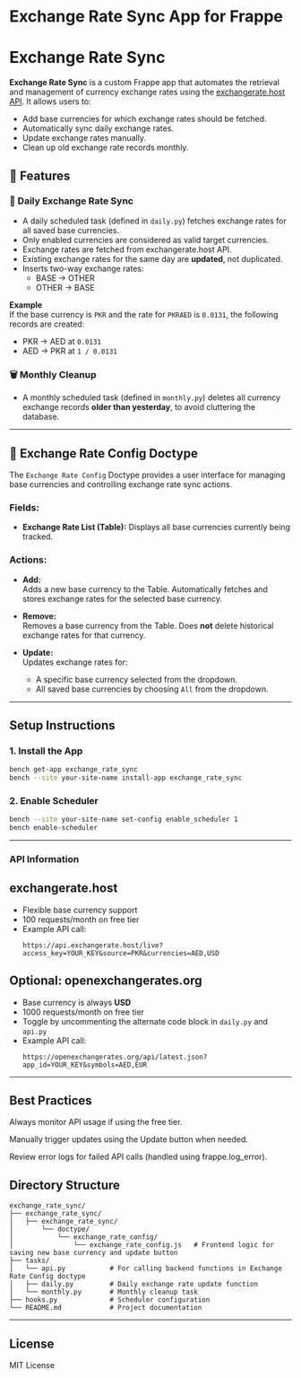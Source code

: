 # Exchange Rate Sync App for Frappe
# Exchange Rate Sync

**Exchange Rate Sync** is a custom Frappe app that automates the retrieval and management of currency exchange rates using the [exchangerate.host API](https://exchangerate.host/). It allows users to:

- Add base currencies for which exchange rates should be fetched.
- Automatically sync daily exchange rates.
- Update exchange rates manually.
- Clean up old exchange rate records monthly.

## 🔧 Features

### 📅 Daily Exchange Rate Sync
- A daily scheduled task (defined in `daily.py`) fetches exchange rates for all saved base currencies.
- Only enabled currencies are considered as valid target currencies.
- Exchange rates are fetched from exchangerate.host API.
- Existing exchange rates for the same day are **updated**, not duplicated.
- Inserts two-way exchange rates:
  - BASE → OTHER
  - OTHER → BASE

**Example**  
If the base currency is `PKR` and the rate for `PKRAED` is `0.0131`, the following records are created:
- PKR → AED at `0.0131`
- AED → PKR at `1 / 0.0131`

### 🗑️ Monthly Cleanup
- A monthly scheduled task (defined in `monthly.py`) deletes all currency exchange records **older than yesterday**, to avoid cluttering the database.

---

## 🧾 Exchange Rate Config Doctype

The `Exchange Rate Config` Doctype provides a user interface for managing base currencies and controlling exchange rate sync actions.

### Fields:
- **Exchange Rate List (Table):** Displays all base currencies currently being tracked.

### Actions:
- **Add:**  
  Adds a new base currency to the Table. Automatically fetches and stores exchange rates for the selected base currency.
  
- **Remove:**  
  Removes a base currency from the Table. Does **not** delete historical exchange rates for that currency.
  
- **Update:**  
  Updates exchange rates for:
  - A specific base currency selected from the dropdown.
  - All saved base currencies by choosing `All` from the dropdown.

---

##  Setup Instructions

### 1. Install the App

```bash
bench get-app exchange_rate_sync
bench --site your-site-name install-app exchange_rate_sync
```

### 2. Enable Scheduler

```bash
bench --site your-site-name set-config enable_scheduler 1
bench enable-scheduler
```
---

###  API Information

##  exchangerate.host

- Flexible base currency support
- 100 requests/month on free tier
- Example API call:
  ```
  https://api.exchangerate.host/live?access_key=YOUR_KEY&source=PKR&currencies=AED,USD
  ```

##  Optional: openexchangerates.org

- Base currency is always **USD**
- 1000 requests/month on free tier
- Toggle by uncommenting the alternate code block in `daily.py` and `api.py`
- Example API call:
  ```
  https://openexchangerates.org/api/latest.json?app_id=YOUR_KEY&symbols=AED,EUR
  ```

---

## Best Practices

Always monitor API usage if using the free tier.

Manually trigger updates using the Update button when needed.

Review error logs for failed API calls (handled using frappe.log_error).

##  Directory Structure

```
exchange_rate_sync/
├── exchange_rate_sync/
│   ├── exchange_rate_sync/         
│       └── doctype/    
│           └── exchange_rate_config/
│               └── exchange_rate_config.js   # Frontend logic for saving new base currency and update button
├── tasks/
│   └── api.py           # For calling backend functions in Exchange Rate Config doctype
│   ├── daily.py         # Daily exchange rate update function
│   └── monthly.py       # Monthly cleanup task
├── hooks.py             # Scheduler configuration 
└── README.md            # Project documentation
```

---

##  License

MIT License

